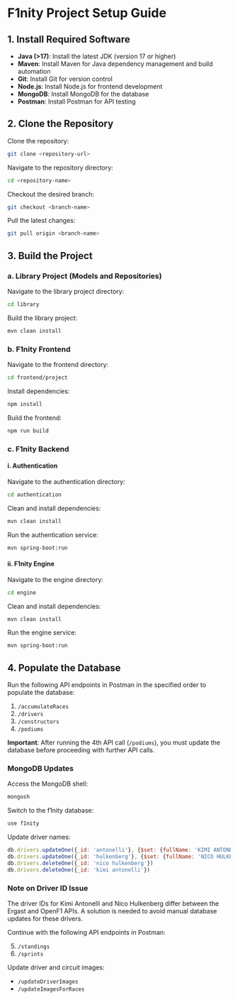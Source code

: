 # F1nity Project Setup Guide

## 1. Install Required Software

- **Java (>17)**: Install the latest JDK (version 17 or higher)
- **Maven**: Install Maven for Java dependency management and build automation
- **Git**: Install Git for version control
- **Node.js**: Install Node.js for frontend development
- **MongoDB**: Install MongoDB for the database
- **Postman**: Install Postman for API testing

## 2. Clone the Repository

Clone the repository:
```bash
git clone <repository-url>
```

Navigate to the repository directory:
```bash
cd <repository-name>
```

Checkout the desired branch:
```bash
git checkout <branch-name>
```

Pull the latest changes:
```bash
git pull origin <branch-name>
```

## 3. Build the Project

### a. Library Project (Models and Repositories)

Navigate to the library project directory:
```bash
cd library
```

Build the library project:
```bash
mvn clean install
```

### b. F1nity Frontend

Navigate to the frontend directory:
```bash
cd frontend/project
```

Install dependencies:
```bash
npm install
```

Build the frontend:
```bash
npm run build
```

### c. F1nity Backend

#### i. Authentication

Navigate to the authentication directory:
```bash
cd authentication
```

Clean and install dependencies:
```bash
mvn clean install
```

Run the authentication service:
```bash
mvn spring-boot:run
```

#### ii. F1nity Engine

Navigate to the engine directory:
```bash
cd engine
```

Clean and install dependencies:
```bash
mvn clean install
```

Run the engine service:
```bash
mvn spring-boot:run
```

## 4. Populate the Database

Run the following API endpoints in Postman in the specified order to populate the database:

1. `/accumulateRaces`
2. `/drivers`
3. `/constructors`
4. `/podiums`

**Important**: After running the 4th API call (`/podiums`), you must update the database before proceeding with further API calls.

### MongoDB Updates

Access the MongoDB shell:
```bash
mongosh
```

Switch to the f1nity database:
```javascript
use f1nity
```

Update driver names:
```javascript
db.drivers.updateOne({_id: 'antonelli'}, {$set: {fullName: 'KIMI ANTONELLI'}})
db.drivers.updateOne({_id: 'hulkenberg'}, {$set: {fullName: 'NICO HULKENBERG'}})
db.drivers.deleteOne({_id: 'nico hulkenberg'})
db.drivers.deleteOne({_id: 'kimi antonelli'})
```

### Note on Driver ID Issue

The driver IDs for Kimi Antonelli and Nico Hulkenberg differ between the Ergast and OpenF1 APIs. A solution is needed to avoid manual database updates for these drivers.

Continue with the following API endpoints in Postman:

5. `/standings`
6. `/sprints`

Update driver and circuit images:
- `/updateDriverImages`
- `/updateImagesForRaces`
